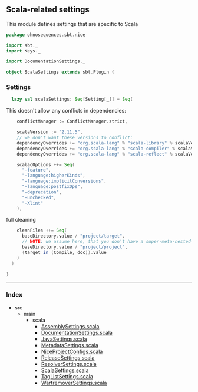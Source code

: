 ## Scala-related settings

This module defines settings that are specific to Scala


```scala
package ohnosequences.sbt.nice

import sbt._
import Keys._

import DocumentationSettings._

object ScalaSettings extends sbt.Plugin {
```

### Settings

```scala
  lazy val scalaSettings: Seq[Setting[_]] = Seq(
```

This doesn't allow any conflicts in dependencies:

```scala
    conflictManager := ConflictManager.strict,

    scalaVersion := "2.11.5",
    // we don't want these versions to conflict:
    dependencyOverrides += "org.scala-lang" % "scala-library" % scalaVersion.value,
    dependencyOverrides += "org.scala-lang" % "scala-compiler" % scalaVersion.value,
    dependencyOverrides += "org.scala-lang" % "scala-reflect" % scalaVersion.value,

    scalacOptions ++= Seq(
      "-feature",
      "-language:higherKinds",
      "-language:implicitConversions",
      "-language:postfixOps",
      "-deprecation",
      "-unchecked",
      "-Xlint"
    ),
```

full cleaning

```scala
    cleanFiles ++= Seq(
      baseDirectory.value / "project/target",
      // NOTE: we assume here, that you don't have a super-meta-nested-sbt-project
      baseDirectory.value / "project/project",
      (target in (Compile, doc)).value
    )
  )

}

```


------

### Index

+ src
  + main
    + scala
      + [AssemblySettings.scala][main/scala/AssemblySettings.scala]
      + [DocumentationSettings.scala][main/scala/DocumentationSettings.scala]
      + [JavaSettings.scala][main/scala/JavaSettings.scala]
      + [MetadataSettings.scala][main/scala/MetadataSettings.scala]
      + [NiceProjectConfigs.scala][main/scala/NiceProjectConfigs.scala]
      + [ReleaseSettings.scala][main/scala/ReleaseSettings.scala]
      + [ResolverSettings.scala][main/scala/ResolverSettings.scala]
      + [ScalaSettings.scala][main/scala/ScalaSettings.scala]
      + [TagListSettings.scala][main/scala/TagListSettings.scala]
      + [WartremoverSettings.scala][main/scala/WartremoverSettings.scala]

[main/scala/AssemblySettings.scala]: AssemblySettings.scala.md
[main/scala/DocumentationSettings.scala]: DocumentationSettings.scala.md
[main/scala/JavaSettings.scala]: JavaSettings.scala.md
[main/scala/MetadataSettings.scala]: MetadataSettings.scala.md
[main/scala/NiceProjectConfigs.scala]: NiceProjectConfigs.scala.md
[main/scala/ReleaseSettings.scala]: ReleaseSettings.scala.md
[main/scala/ResolverSettings.scala]: ResolverSettings.scala.md
[main/scala/ScalaSettings.scala]: ScalaSettings.scala.md
[main/scala/TagListSettings.scala]: TagListSettings.scala.md
[main/scala/WartremoverSettings.scala]: WartremoverSettings.scala.md
